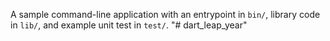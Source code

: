 A sample command-line application with an entrypoint in `bin/`, library code
in `lib/`, and example unit test in `test/`.
"# dart_leap_year" 
